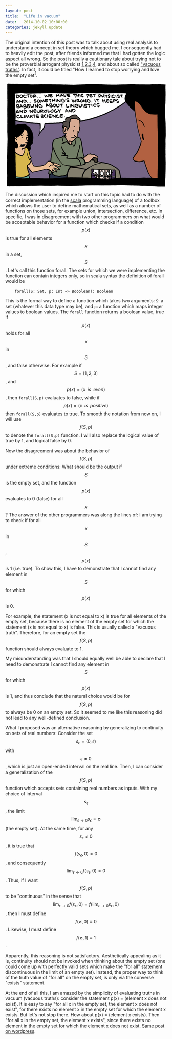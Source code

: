 ```yaml
---
layout: post
title:  "Life in vacuum"
date:   2014-10-02 10:00:00
categories: jekyll update
---
```

The original intention of this post was to talk about using real analysis to understand a concept in set theory which bugged me. I consequently had to heavily edit the post, after friends informed me that I had gotten the logic aspect all wrong. So the post is really a cautionary tale about trying not to be the proverbial arrogant physicist [1](http://molbiohut.wordpress.com/2012/12/10/arrogance-of-physicists-towards-biology/),[2](http://scienceblogs.com/pharyngula/2011/02/16/why-do-physicists-think-they-a/),[3](http://galileospendulum.org/2011/02/17/the-arrogance-of-physicists/),[4](http://www.smbc-comics.com/index.php?db=comics&id=2556#comic), and about so called ["vacuous truths"](http://en.wikipedia.org/wiki/Vacuous_truth). In fact, it could be titled "How I learned to stop worrying and love the empty set".

![blabbing physicist](/assets/2014-10-02-Life-in-vacuum/smbphysicist2.png)

The discussion which inspired me to start on this topic had to do with the correct implementation (in the [scala](http://www.scala-lang.org/) programming language) of a toolbox which allows the user to define mathematical sets, as well as a number of functions on those sets, for example union, intersection, difference, etc. In specific, I was in disagreement with two other programmers on what would be acceptable behavior for a function which checks if a condition $$ p(x)$$ is true for all elements $$ x$$ in a set, $$ S$$. Let's call this function forall. The sets for which we were implementing the function can contain integers only, so in scala syntax the definition of forall would be

		forall(S: Set, p: Int => Booolean): Boolean

This is the formal way to define a function which takes two arguments: `S`: a set (whatever this data type may be), and `p`: a function which maps integer values to boolean values. The `forall` function returns a boolean value, true if $$ p(x)$$ holds for all $$ x$$ in $$ S$$, and false otherwise. For example if $$ S = \left[1,2,3\right]$$, and $$ p(x) = (x\;\; is\;\; even)$$, then `forall(S,p)` evaluates to false, while if $$ p(x) = (x\;\; is\;\; positive)$$ then `forall(S,p)` evaluates to true. To smooth the notation from now on, I will use $$ f\left(S,p\right)$$ to denote the `forall(S,p)` function. I will also replace the logical value of true by 1, and logical false by 0.

Now the disagreement was about the behavior of $$ f\left(S,p\right)$$ under extreme conditions: What should be the output if $$ S$$ is the empty set, and the function $$ p(x)$$ evaluates to 0 (false) for all $$ x$$? The answer of the other programmers was along the lines of: I am trying to check if for all $$ x$$ in $$ S$$, $$ p(x)$$ is 1 (i.e. true). To show this, I have to demonstrate that I cannot find any element in $$ S$$ for which $$ p(x)$$ is 0.

For example, the statement (x is not equal to x) is true for all elements of the empty set, because there is no element of the empty set for which the statement (x is not equal to x) is false. This is usually called a "vacuous truth". Therefore, for an empty set the $$ f\left(S,p\right)$$ function should always evaluate to 1.

My misunderstanding was that I should equally well be able  to declare that I need to demonstrate I cannot find any element in $$ S$$ for which $$ p(x)$$ is 1, and thus conclude that the natural choice would be for $$ f\left(S,p\right)$$ to always be 0 on an empty set. So it seemed to me like this reasoning did not lead to any well-defined conclusion.

What I proposed was an alternative reasoning by generalizing to continuity on sets of real numbers: Consider the set $$ s_{\epsilon} = \left(0,\epsilon\right)$$ with $$ \epsilon \neq 0$$, which is just an open-ended interval on the real line. Then, I can consider a generalization of the $$ f\left(S,p\right)$$ function which accepts sets containing real numbers as inputs. With my choice of interval $$ s_{\epsilon}$$, the limit $$ \lim_{\epsilon\rightarrow0}s_{\epsilon} = \emptyset$$ (the empty set). At the same time, for any $$ s_{\epsilon} \neq 0$$, it is true that $$ f\left(s_{\epsilon},0\right) = 0$$, and consequently $$ \lim_{\epsilon\rightarrow0} f\left(s_{\epsilon},0\right) = 0$$. Thus, if I want $$ f\left(S,p\right)$$ to be "continuous" in the sense that $$ \lim_{\epsilon\rightarrow0} f\left(s_{\epsilon},0\right) = f\left(\lim_{\epsilon\rightarrow0}s_{\epsilon},0\right)$$, then I must define $$ f\left(\emptyset,0\right) \equiv 0$$. Likewise, I must define $$ f\left(\emptyset,1\right) \equiv 1$$.

Apparently, this reasoning is not satisfactory. Aesthetically appealing as it is, continuity should not be invoked when thinking about the empty set (one could come up with perfectly valid sets which make the "for all" statement discontinuous in the limit of an empty set). Instead, the proper way to think of the truth value of "for all" on the empty set, is only via the converse "exists" statement.

At the end of all this, I am amazed by the simplicity of evaluating truths in vacuum (vacuous truths): consider the statement p(x) = (element x does not exist). It is easy to say "for all x in the empty set, the element x does not exist", for there exists no element x in the empty set for which the element x exists. But let's not stop there. How about p(x) = (element x exists). Then "for all x in the empty set, the element x exists", since there exists no element in the empty set for which the element x does not exist. [Same post on wordpress](http://oligotropos.wordpress.com/2014/10/02/why-all-cs-majors-should-be-required-to-take-a-course-on-real-analysis/).
